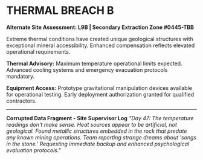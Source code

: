 # THERMAL BREACH B

**Alternate Site Assessment: L9B | Secondary Extraction Zone #0445-TBB**

Extreme thermal conditions have created unique geological structures with exceptional mineral accessibility. Enhanced compensation reflects elevated operational requirements.

**Thermal Advisory:** Maximum temperature operational limits expected. Advanced cooling systems and emergency evacuation protocols mandatory.

**Equipment Access:** Prototype gravitational manipulation devices available for operational testing. Early deployment authorization granted for qualified contractors.

---

**Corrupted Data Fragment - Site Supervisor Log** _"Day 47: The temperature readings don't make sense. Heat sources appear to be artificial, not geological. Found metallic structures embedded in the rock that predate any known mining operations. Team reporting strange dreams about 'songs in the stone.' Requesting immediate backup and enhanced psychological evaluation protocols."_
